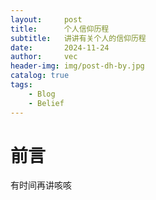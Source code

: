 ```yaml
---
layout:     post
title:      个人信仰历程
subtitle:   讲讲有关个人的信仰历程
date:       2024-11-24
author:     vec
header-img: img/post-dh-by.jpg
catalog: true
tags:
    - Blog
    - Belief
---
```


# 前言
有时间再讲咳咳